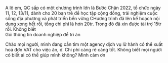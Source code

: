 A lô em,
QC sắp có một chương trình lớn là Bước Chân 2022, tổ chức ngày 11, 12, 13/11, dành cho 20 bạn trẻ để học tập cộng đồng, trải nghiệm cuộc sống địa phương và phát triển bền vững
CHương trình đã lên kế hoạch nội dung xong hết rồi, tổng chi phí là hơn 20tr. Trong đó đã xin được tài trợ 15tr rồi. Không biết  
Gói thông tin doanh nghiệp để tri ân

Chào mọi người, mình đang cần tìm một agency dịch vụ lữ hành có thể xuất hoá đơn VAT cho việc ăn, ở. Chi phí càng rẻ càng tốt. Không biết mọi người có biết ai có thể giúp mình không? Mình cảm ơn